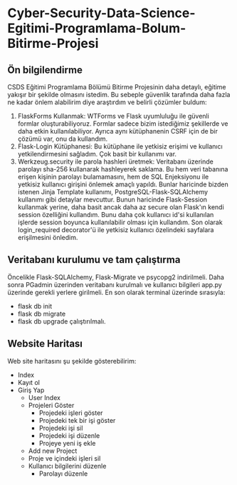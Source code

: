 # Cyber-Security-Data-Science-Egitimi-Programlama-Bolum-Bitirme-Projesi

## Ön bilgilendirme
CSDS Eğitimi Programlama Bölümü Bitirme Projesinin daha detaylı, eğitime yakışır bir şekilde olmasını istedim. Bu sebeple güvenlik tarafında daha fazla ne kadar önlem alabilirim diye araştırdım ve belirli çözümler buldum:
1. FlaskForms Kullanmak: WTForms ve Flask uyumluluğu ile güvenli formlar oluşturabiliyoruz. Formlar sadece bizim istediğimiz şekillerde ve daha etkin kullanılabiliyor. Ayrıca aynı kütüphanenin CSRF için de bir çözümü var, onu da kullandım.
2. Flask-Login Kütüphanesi: Bu kütüphane ile yetkisiz erişimi ve kullanıcı yetkilendirmesini sağladım. Çok basit bir kullanımı var.
3. Werkzeug.security ile parola hashleri üretmek: Veritabanı üzerinde parolayı sha-256 kullanarak hashleyerek saklama. Bu hem veri tabanına erişen kişinin parolayı bulamamasını, hem de SQL Enjeksiyonu ile yetkisiz kullanıcı girişini önlemek amaçlı yapıldı.
Bunlar haricinde bizden istenen Jinja Template kullanımı, PostgreSQL-Flask-SQLAlchemy kullanımı gibi detaylar mevcuttur. Bunun haricinde Flask-Session kullanmak yerine, daha basit ancak daha az secure olan Flask'ın kendi session özelliğini kullandım. Bunu daha çok kullanıcı id'si kullanılan işlerde session boyunca kullanılabilir olması için kullandım. Son olarak login_required decorator'ü ile yetkisiz kullanıcı özelindeki sayfalara erişilmesini önledim.

## Veritabanı kurulumu ve tam çalıştırma
Öncelikle Flask-SQLAlchemy, Flask-Migrate ve psycopg2 indirilmeli. Daha sonra PGadmin üzerinden veritabanı kurulmalı ve kullanıcı bilgileri app.py üzerinde gerekli yerlere girilmeli.
En son olarak terminal üzerinde sırasıyla:
 - flask db init
 - flask db migrate
 - flask db upgrade
çalıştırılmalı.

## Website Haritası
Web site haritasını şu şekilde gösterebilirim:
- Index
- Kayıt ol
- Giriş Yap
  * User Index
  * Projeleri Göster
    - Projedeki işleri göster
    - Projedeki tek bir işi göster
    - Projedeki işi sil
    - Projedeki işi düzenle
    - Projeye yeni iş ekle
  * Add new Project
  * Proje ve içindeki işleri sil
  * Kullanıcı bilgilerini düzenle
    - Parolayı düzenle


